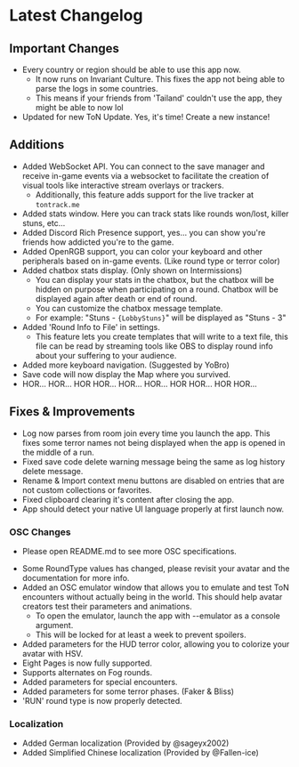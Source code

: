 ﻿# Latest Changelog

## Important Changes
- Every country or region should be able to use this app now.
	- It now runs on Invariant Culture. This fixes the app not being able to parse the logs in some countries.
	- This means if your friends from 'Tailand' couldn't use the app, they might be able to now lol
- Updated for new ToN Update. Yes, it's time! Create a new instance!

## Additions
- Added WebSocket API. You can connect to the save manager and receive in-game events via a websocket to facilitate the creation of visual tools like interactive stream overlays or trackers.
	- Additionally, this feature adds support for the live tracker at `tontrack.me`
- Added stats window. Here you can track stats like rounds won/lost, killer stuns, etc...
- Added Discord Rich Presence support, yes... you can show you're friends how addicted you're to the game.
- Added OpenRGB support, you can color your keyboard and other peripherals based on in-game events. (Like round type or terror color)
- Added chatbox stats display. (Only shown on Intermissions)
	- You can display your stats in the chatbox, but the chatbox will be hidden on purpose when participating on a round. Chatbox will be displayed again after death or end of round.
	- You can customize the chatbox message template.
	- For example: "Stuns - `{LobbyStuns}`" will be displayed as "Stuns - 3"
- Added 'Round Info to File' in settings.
	- This feature lets you create templates that will write to a text file, this file can be read by streaming tools like OBS to display round info about your suffering to your audience.
- Added more keyboard navigation. (Suggested by YoBro)
- Save code will now display the Map where you survived.
- HOR... HOR... HOR HOR... HOR... HOR... HOR HOR... HOR HOR...

## Fixes & Improvements
- Log now parses from room join every time you launch the app. This fixes some terror names not being displayed when the app is opened in the middle of a run.
- Fixed save code delete warning message being the same as log history delete message.
- Rename & Import context menu buttons are disabled on entries that are not custom collections or favorites.
- Fixed clipboard clearing it's content after closing the app.
- App should detect your native UI language properly at first launch now.

### OSC Changes
* Please open README.md to see more OSC specifications.
- Some RoundType values has changed, please revisit your avatar and the documentation for more info.
- Added an OSC emulator window that allows you to emulate and test ToN encounters without actually being in the world. This should help avatar creators test their parameters and animations.
	- To open the emulator, launch the app with --emulator as a console argument.
	- This will be locked for at least a week to prevent spoilers.
- Added parameters for the HUD terror color, allowing you to colorize your avatar with HSV.
- Eight Pages is now fully supported.
- Supports alternates on Fog rounds.
- Added parameters for special encounters.
- Added parameters for some terror phases. (Faker & Bliss)
- 'RUN' round type is now properly detected.

### Localization
- Added German localization (Provided by @sageyx2002)
- Added Simplified Chinese localization (Provided by @Fallen-ice)